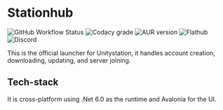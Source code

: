 # Stationhub
![GitHub Workflow Status](https://img.shields.io/github/workflow/status/unitystation/stationhub/.NET%20Core?style=flat-square)
![Codacy grade](https://img.shields.io/codacy/grade/b6c9615ab3ba47f091efb0ff28e24798?style=flat-square)
![AUR version](https://img.shields.io/aur/version/stationhub?style=flat-square)
![Flathub](https://img.shields.io/flathub/v/org.unitystation.StationHub)
![Discord](https://img.shields.io/discord/273774715741667329?style=flat-square)

This is the official launcher for Unitystation, it handles account creation, downloading, updating, and server joining.

## Tech-stack
It is cross-platform using .Net 6.0 as the runtime and Avalonia for the UI.
